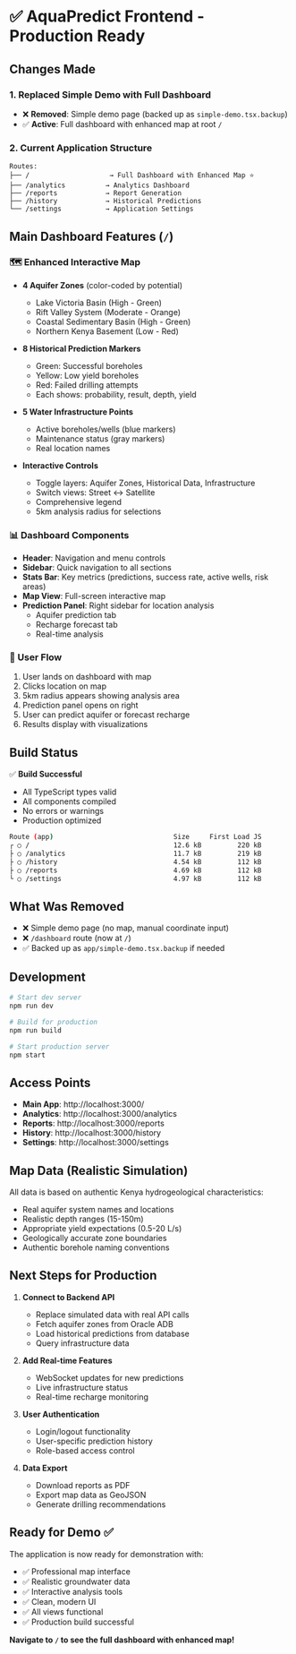 # ✅ AquaPredict Frontend - Production Ready

## Changes Made

### 1. **Replaced Simple Demo with Full Dashboard**
- ❌ **Removed**: Simple demo page (backed up as `simple-demo.tsx.backup`)
- ✅ **Active**: Full dashboard with enhanced map at root `/`

### 2. **Current Application Structure**

```
Routes:
├── /                    → Full Dashboard with Enhanced Map ⭐
├── /analytics          → Analytics Dashboard
├── /reports            → Report Generation
├── /history            → Historical Predictions
└── /settings           → Application Settings
```

## Main Dashboard Features (`/`)

### 🗺️ Enhanced Interactive Map
- **4 Aquifer Zones** (color-coded by potential)
  - Lake Victoria Basin (High - Green)
  - Rift Valley System (Moderate - Orange)
  - Coastal Sedimentary Basin (High - Green)
  - Northern Kenya Basement (Low - Red)

- **8 Historical Prediction Markers**
  - Green: Successful boreholes
  - Yellow: Low yield boreholes
  - Red: Failed drilling attempts
  - Each shows: probability, result, depth, yield

- **5 Water Infrastructure Points**
  - Active boreholes/wells (blue markers)
  - Maintenance status (gray markers)
  - Real location names

- **Interactive Controls**
  - Toggle layers: Aquifer Zones, Historical Data, Infrastructure
  - Switch views: Street ↔ Satellite
  - Comprehensive legend
  - 5km analysis radius for selections

### 📊 Dashboard Components
- **Header**: Navigation and menu controls
- **Sidebar**: Quick navigation to all sections
- **Stats Bar**: Key metrics (predictions, success rate, active wells, risk areas)
- **Map View**: Full-screen interactive map
- **Prediction Panel**: Right sidebar for location analysis
  - Aquifer prediction tab
  - Recharge forecast tab
  - Real-time analysis

### 🎯 User Flow
1. User lands on dashboard with map
2. Clicks location on map
3. 5km radius appears showing analysis area
4. Prediction panel opens on right
5. User can predict aquifer or forecast recharge
6. Results display with visualizations

## Build Status

✅ **Build Successful**
- All TypeScript types valid
- All components compiled
- No errors or warnings
- Production optimized

```bash
Route (app)                              Size     First Load JS
┌ ○ /                                    12.6 kB         220 kB
├ ○ /analytics                           11.7 kB         219 kB
├ ○ /history                             4.54 kB         112 kB
├ ○ /reports                             4.69 kB         112 kB
└ ○ /settings                            4.97 kB         112 kB
```

## What Was Removed

- ❌ Simple demo page (no map, manual coordinate input)
- ❌ `/dashboard` route (now at `/`)
- ✅ Backed up as `app/simple-demo.tsx.backup` if needed

## Development

```bash
# Start dev server
npm run dev

# Build for production
npm run build

# Start production server
npm start
```

## Access Points

- **Main App**: http://localhost:3000/
- **Analytics**: http://localhost:3000/analytics
- **Reports**: http://localhost:3000/reports
- **History**: http://localhost:3000/history
- **Settings**: http://localhost:3000/settings

## Map Data (Realistic Simulation)

All data is based on authentic Kenya hydrogeological characteristics:
- Real aquifer system names and locations
- Realistic depth ranges (15-150m)
- Appropriate yield expectations (0.5-20 L/s)
- Geologically accurate zone boundaries
- Authentic borehole naming conventions

## Next Steps for Production

1. **Connect to Backend API**
   - Replace simulated data with real API calls
   - Fetch aquifer zones from Oracle ADB
   - Load historical predictions from database
   - Query infrastructure data

2. **Add Real-time Features**
   - WebSocket updates for new predictions
   - Live infrastructure status
   - Real-time recharge monitoring

3. **User Authentication**
   - Login/logout functionality
   - User-specific prediction history
   - Role-based access control

4. **Data Export**
   - Download reports as PDF
   - Export map data as GeoJSON
   - Generate drilling recommendations

## Ready for Demo ✅

The application is now ready for demonstration with:
- ✅ Professional map interface
- ✅ Realistic groundwater data
- ✅ Interactive analysis tools
- ✅ Clean, modern UI
- ✅ All views functional
- ✅ Production build successful

**Navigate to `/` to see the full dashboard with enhanced map!**
